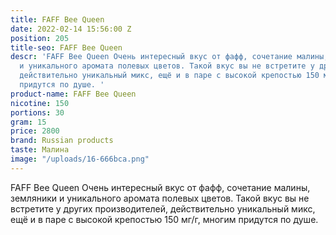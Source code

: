 ```yaml
---
title: FAFF Bee Queen
date: 2022-02-14 15:56:00 Z
position: 205
title-seo: FAFF Bee Queen
descr: 'FAFF Bee Queen Очень интересный вкус от фафф, сочетание малины, земляники
  и уникального аромата полевых цветов. Такой вкус вы не встретите у других производителей,
  действительно уникальный микс, ещё и в паре с высокой крепостью 150 мг/г, многим
  придутся по душе. '
product-name: FAFF Bee Queen
nicotine: 150
portions: 30
gram: 15
price: 2800
brand: Russian products
taste: Малина
image: "/uploads/16-666bca.png"
---
```


FAFF Bee Queen Очень интересный вкус от фафф, сочетание малины, земляники и уникального аромата полевых цветов. Такой вкус вы не встретите у других производителей, действительно уникальный микс, ещё и в паре с высокой крепостью 150 мг/г, многим придутся по душе. 